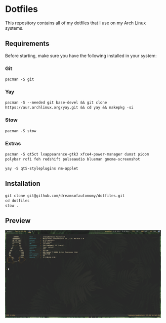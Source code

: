 # Dotfiles 

This repository contains all of my dotfiles that I use on my Arch Linux systems.

## Requirements
Before starting, make sure you have the following installed in your system:


### Git

```console
pacman -S git 
```

### Yay 

```console
pacman -S --needed git base-devel && git clone https://aur.archlinux.org/yay.git && cd yay && makepkg -si
```

### Stow 

```console
pacman -S stow 
```

### Extras

```console
pacman -S qt5ct lxappearance-gtk3 xfce4-power-manager dunst picom polybar rofi feh redshift pulseaudio blueman gnome-screenshot
```

```console
yay -S qt5-styleplugins nm-applet
```

## Installation

```console
git clone git@github.com/dreamsofautonomy/dotfiles.git
cd dotfiles
stow .
```

## Preview

<img src="preview.png" />
